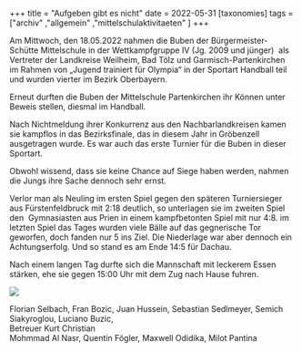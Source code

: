 +++
title = "Aufgeben gibt es nicht"
date = 2022-05-31
[taxonomies]
tags = ["archiv" ,"allgemein" ,"mittelschulaktivitaeten" ]
+++

Am Mittwoch, den 18.05.2022 nahmen die Buben der Bürgermeister-Schütte Mittelschule in der Wettkampfgruppe IV (Jg. 2009 und jünger)  als Vertreter der Landkreise Weilheim, Bad Tölz und Garmisch-Partenkirchen im Rahmen von „Jugend trainiert für Olympia“ in der Sportart Handball teil und wurden vierter im Bezirk Oberbayern.

Erneut durften die Buben der Mittelschule Partenkirchen ihr Können unter Beweis stellen, diesmal im Handball.

Nach Nichtmeldung ihrer Konkurrenz aus den Nachbarlandkreisen kamen sie kampflos in das Bezirksfinale, das in diesem Jahr in Gröbenzell ausgetragen wurde. Es war auch das erste Turnier für die Buben in dieser Sportart.

Obwohl wissend, dass sie keine Chance auf Siege haben werden, nahmen die Jungs ihre Sache dennoch sehr ernst.

Verlor man als Neuling im ersten Spiel gegen den späteren Turniersieger aus Fürstenfeldbruck mit 2:18 deutlich, so unterlagen sie im zweiten Spiel den  Gymnasiasten aus Prien in einem kampfbetonten Spiel mit nur 4:8. im letzten Spiel das Tages wurden viele Bälle auf das gegnerische Tor geworfen, doch fanden nur 5 ins Ziel. Die Niederlage war aber dennoch ein Achtungserfolg. Und so stand es am Ende 14:5 für Dachau.

Nach einem langen Tag durfte sich die Mannschaft mit leckerem Essen stärken, ehe sie gegen 15:00 Uhr mit dem Zug nach Hause fuhren.

![](blob:https://volksschule-partenkirchen.de/2d7ebfb6-03df-4e65-9740-ab015781590a)

Florian Selbach, Fran Bozic, Juan Hussein, Sebastian Sedlmeyer, Semich Siakyroglou, Luciano Buzic,  
Betreuer Kurt Christian  
Mohmmad Al Nasr, Quentin Fögler, Maxwell Odidika, Milot Pantina
